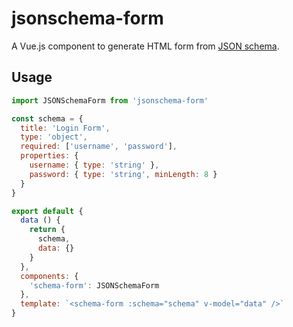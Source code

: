 # jsonschema-form

A Vue.js component to generate HTML form from [JSON schema](http://json-schema.org/).

## Usage

```javascript
import JSONSchemaForm from 'jsonschema-form'

const schema = {
  title: 'Login Form',
  type: 'object',
  required: ['username', 'password'],
  properties: {
    username: { type: 'string' },
    password: { type: 'string', minLength: 8 }
  }
}

export default {
  data () {
    return {
      schema,
      data: {}
    }
  },
  components: {
    'schema-form': JSONSchemaForm
  },
  template: `<schema-form :schema="schema" v-model="data" />`
}
```

